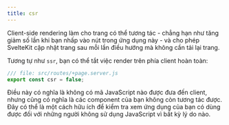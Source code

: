 ```yaml
---
title: csr
---
```


Client-side rendering làm cho trang có thể tương tác - chẳng hạn như tăng giảm số lần khi bạn nhấp vào nút trong ứng dụng này - và cho phép SvelteKit cập nhật trang sau mỗi lần điều hướng mà không cần tải lại trang.

Tương tự như `ssr`, bạn có thể tắt việc render trên phía client hoàn toàn:

```js
/// file: src/routes/+page.server.js
export const csr = false;
```

Điều này có nghĩa là không có mã JavaScript nào được đưa đến client, nhưng cũng có nghĩa là các component của bạn không còn tương tác được. Đây có thể là một cách hữu ích để kiểm tra xem ứng dụng của bạn có dùng được đối với những người không sử dụng JavaScript vì bất kỳ lý do nào.

